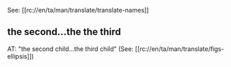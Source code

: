 See: [[rc://en/ta/man/translate/translate-names]]

## the second...the the third ##

AT: "the second child...the third child" (See: [[rc://en/ta/man/translate/figs-ellipsis]])